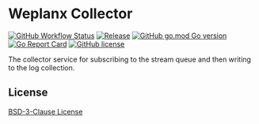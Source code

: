 # Weplanx Collector

[![GitHub Workflow Status](https://img.shields.io/github/actions/workflow/status/weplanx/collector/release.yml?label=release)](https://github.com/weplanx/collector/actions/workflows/release.yml)
[![Release](https://img.shields.io/github/v/release/weplanx/collector.svg?style=flat-square&include_prereleases)](https://github.com/weplanx/collector/releases)
[![GitHub go.mod Go version](https://img.shields.io/github/go-mod/go-version/weplanx/collector?style=flat-square)](https://github.com/weplanx/collector)
[![Go Report Card](https://goreportcard.com/badge/github.com/weplanx/collector?style=flat-square)](https://goreportcard.com/report/github.com/weplanx/collector)
[![GitHub license](https://img.shields.io/github/license/weplanx/collector?style=flat-square)](https://raw.githubusercontent.com/weplanx/collector/main/LICENSE)

The collector service for subscribing to the stream queue and then writing to the log collection.

## License

[BSD-3-Clause License](https://github.com/weplanx/collector/blob/main/LICENSE)
